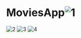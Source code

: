 # MoviesApp![1](https://user-images.githubusercontent.com/101355515/196174128-30d4be79-7fb5-4fdc-b407-2ace8402d63f.png)
![2](https://user-images.githubusercontent.com/101355515/196174167-ec7f5645-3b27-425d-b8d0-76243eec00c6.png)
![3](https://user-images.githubusercontent.com/101355515/196174169-f2634d99-b732-47da-86ce-c8a3d2820bc4.png)
![4](https://user-images.githubusercontent.com/101355515/196174172-13f07ac6-527b-4b42-b0b1-ad1687ac067a.png)
